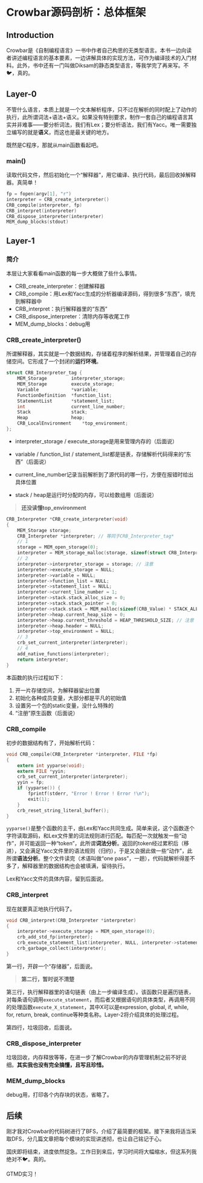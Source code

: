 # Crowbar源码剖析：总体框架

## Introduction

Crowbar是《自制编程语言》一书中作者自己构思的无类型语言。本书一边向读者讲述编程语言的基本要素，一边讲解具体的实现方法，可作为编译技术的入门材料。此外，书中还有一门叫做Diksam的静态类型语言，等我学完了再来写。不🐦，真的。

## Layer-0

不管什么语言，本质上就是一个文本解析程序，只不过在解析的同时配上了动作的执行，此所谓词法+语法+语义。如果没有特别要求，制作一套自己的编程语言其实并非难事——要分析词法，我们有Lex；要分析语法，我们有Yacc。唯一需要独立编写的就是**语义**，而这也是最关键的地方。

既然是C程序，那就从main函数看起吧。

### main()

读取代码文件，然后初始化一个“解释器”，用它编译、执行代码，最后回收掉解释器。真简单！

```c
fp = fopen(argv[1], "r")
interpreter = CRB_create_interpreter()
CRB_compile(interpreter, fp)
CRB_interpret(interpreter)
CRB_dispose_interpreter(interpreter)
MEM_dump_blocks(stdout)
```

## Layer-1

### 简介

本层让大家看看main函数的每一步大概做了些什么事情。

- CRB_create_interpreter：创建解释器
- CRB_compile：用Lex和Yacc生成的分析器编译源码，得到很多“东西”，填充到解释器中
- CRB_interpret：执行解释器里的“东西”
- CRB_dispose_interpreter：清除内存等收尾工作
- MEM_dump_blocks：debug用

### CRB_create_interpreter()

所谓解释器，其实就是一个数据结构，存储着程序的解析结果，并管理着自己的存储空间。它形成了一个封闭的**运行环境**。

```c
struct CRB_Interpreter_tag {
    MEM_Storage         interpreter_storage;
    MEM_Storage         execute_storage;
    Variable            *variable;
    FunctionDefinition  *function_list;
    StatementList       *statement_list;
    int                 current_line_number;
    Stack               stack;
    Heap                heap;
    CRB_LocalEnvironment    *top_environment;
};
```

- interpreter_storage / execute_storage是用来管理内存的（后面说）

- variable / function_list / statement_list都是链表，存储解析代码得来的“东西”（后面说）

- current_line_number记录当前解析到了源代码的哪一行，方便在报错时给出具体位置

- stack / heap是运行时分配的内存，可以给数组用（后面说）

> **还没读懂top_environment**

```c
CRB_Interpreter *CRB_create_interpreter(void)
{
    MEM_Storage storage;
    CRB_Interpreter *interpreter; // 等同于CRB_Interpreter_tag*
    // 1
    storage = MEM_open_storage(0);
    interpreter = MEM_storage_malloc(storage, sizeof(struct CRB_Interpreter_tag));
    // 2
    interpreter->interpreter_storage = storage; // 注意
    interpreter->execute_storage = NULL;
    interpreter->variable = NULL;
    interpreter->function_list = NULL;
    interpreter->statement_list = NULL;
    interpreter->current_line_number = 1;
    interpreter->stack.stack_alloc_size = 0;
    interpreter->stack.stack_pointer = 0;
    interpreter->stack.stack = MEM_malloc(sizeof(CRB_Value) * STACK_ALLOC_SIZE); // 注意
    interpreter->heap.current_heap_size = 0;
    interpreter->heap.current_threshold = HEAP_THRESHOLD_SIZE; // 注意
    interpreter->heap.header = NULL;
    interpreter->top_environment = NULL;
    // 3
    crb_set_current_interpreter(interpreter);
    // 4
    add_native_functions(interpreter);
    return interpreter;
}
```

本函数的执行过程如下：

1. 开一片存储空间，为解释器留出位置
2. 初始化各种成员变量，大部分都是平凡的初始值
3. 设置另一个包的static变量，没什么特殊的
4. “注册”原生函数（后面说）

### CRB_compile

初步的数据结构有了，开始解析代码：

```c
void CRB_compile(CRB_Interpreter *interpreter, FILE *fp)
{
    extern int yyparse(void);
    extern FILE *yyin;
    crb_set_current_interpreter(interpreter);
    yyin = fp;
    if (yyparse()) {
        fprintf(stderr, "Error ! Error ! Error !\n");
        exit(1);
    }
    crb_reset_string_literal_buffer();
}
```

`yyparse()`是整个函数的主干，由Lex和Yacc共同生成。简单来说，这个函数逐个字符读取源码，和Lex文件里的词法规则进行匹配。每匹配一次就触发一些“动作”，并可能返回一种“token”，此所谓**词法分析**。返回的token经过累积后（移进），又会满足Yacc文件里的语法规则（归约），于是又会据此做一些“动作”，此所谓**语法分析**。整个文件读完（术语叫做“one pass”，一趟），代码就解析得差不多了，解释器里的数据结构也会被填满，留待执行。

Lex和Yacc文件的具体内容，留到后面说。

### CRB_interpret

现在就要真正地执行代码了。

```c
void CRB_interpret(CRB_Interpreter *interpreter)
{
    interpreter->execute_storage = MEM_open_storage(0);
    crb_add_std_fp(interpreter);
    crb_execute_statement_list(interpreter, NULL, interpreter->statement_list);
    crb_garbage_collect(interpreter);
}
```
第一行，开辟一个“存储器”，后面说。

> **第二行，暂时说不清楚**

第三行，执行解释器里的语句链表（由上一步编译生成）。该函数只是遍历链表，对每条语句调用`execute_statement`，而后者又根据语句的具体类型，再调用不同的处理函数`execute_X_statement`，其中X可以是expression, global, if, while, for, return, break, continue等种类名称。Layer-2将介绍具体的处理过程。

第四行，垃圾回收，后面说。

### CRB_dispose_interpreter

垃圾回收，内存释放等等，在进一步了解Crowbar的内存管理机制之前不好说细。**其实我也没有完全搞懂，且写且珍惜。**

### MEM_dump_blocks

debug用，打印各个内存块的状态，省略了。

## 后续

刚才我对Crowbar的代码树进行了BFS，介绍了最简要的框架。接下来我将适当采取DFS，分几篇文章把每个模块的实现讲透彻，也让自己铭记于心。

国庆即将结束，进度依然捉急。工作日到来后，学习时间将大幅缩水，但这系列我绝对不🐦。真的。

GTMD实习！

<!--

## Layer-2

### 列表

- MEM_open_storage：生成一个存储器对象
- MEM_storage_malloc：分配内存
- MEM_dispose_storage：回收内存
- crb_set_current_interpreter：设置静态变量st_current_interpreter的值
- crb_reset_string_literal_buffer：清空st_string_literal_buffer
- crb_add_std_fp：设置全局变量`STDIN, STDOUT, STDERR`
- crb_execute_statement_list：执行解释器里的“东西”
- add_native_functions：注册内置函数
- release_global_strings：释放全局字符串
- yyparse：用Lex和Yacc生成的分析器编译源码，得到很多“东西”，填充到解释器中

###yyparse - Lex

- INITIAL
  - 保留字与保留符号：例如`function, if, true, =+-*/`，返回token
  - 标识符（identifier）：调用`crb_create_identifier`，返回token
  - int和double：调用`crb_alloc_expression`，返回token
  - 双引号：调用`crb_open_string_literal`，进入STRING_LITERAL_STATE状态
  - 换行符：调用`increment_line_number`
  - \#：进入COMMENT状态
  - 其他字符：报错
- COMMENT
  - 换行符：调用`increment_line_number`并进入INITIAL状态
- STRING_LITERAL_STATE
  - 双引号：调用`crb_alloc_expression`，`crb_close_string_literal`，进入INITIAL状态，返回token
  - 其他字符都会调用`crb_add_string_literal`，累积字符串的内容

### yyparse - Yacc

- 太麻烦了，主要在调用create.c里的函数，往解释器里填东西（怎么填进去的？？？没看到给解释器赋值的语句啊）

### crb_execute_statement_list

- 遍历参数提供的链表`StatementList*`，调用`execute_statement`
- 后者根据语句的类型，再调用不同的处理函数`execute_X_statement`，其中X可以是expression, global, if, while, for, return, break, continue，否则调用`DBG_panic`

## Layer-3

-->